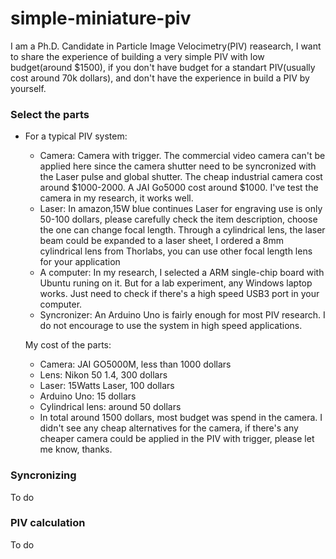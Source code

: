 # simple-miniature-piv

I am a Ph.D. Candidate in Particle Image Velocimetry(PIV) reasearch, I want to share the experience of building a very simple PIV with low budget(around $1500), if you don't have budget for a standart PIV(usually cost around 70k dollars), and don't have the experience in build a PIV by yourself. 


### Select the parts
* For a typical PIV system:
  * Camera: Camera with trigger. The commercial video camera can't be applied here since the camera shutter need to be syncronized with the Laser pulse and global shutter. The cheap industrial camera cost around $1000-2000. A JAI Go5000 cost around $1000. I've test the camera in my research, it works well.
  * Laser: In amazon,15W blue continues Laser for engraving use is only 50-100 dollars, please carefully check the item description, choose the one can change focal length. Through a cylindrical lens, the laser beam could be expanded to a laser sheet, I ordered a 8mm cylindrical lens from Thorlabs, you can use other focal length lens for your application
  * A computer: In my research, I selected a ARM single-chip board with Ubuntu runing on it. But for a lab experiment, any Windows laptop works. Just need to check if there's a high speed USB3 port in your computer.  
  * Syncronizer: An Arduino Uno is fairly enough for most PIV research. I do not encourage to use the system in high speed applications. 

  My cost of the parts:
  * Camera: JAI GO5000M, less than 1000 dollars
  * Lens: Nikon 50 1.4, 300 dollars
  * Laser:  15Watts Laser, 100 dollars
  * Arduino Uno: 15 dollars
  * Cylindrical lens: around 50 dollars 
  * In total around 1500 dollars, most budget was spend in the camera. I didn't see any cheap alternatives for the camera, if there's any cheaper camera could be applied in the PIV with trigger, please let me know, thanks. 
  
  

### Syncronizing 

To do

### PIV calculation

To do
  
